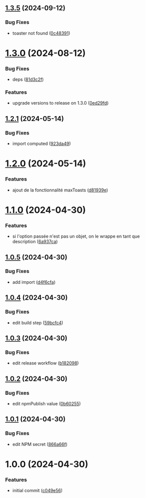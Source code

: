 ## [1.3.5](https://github.com/SocialGouv/nuxt-dsfr-toaster-module/compare/v1.3.4...v1.3.5) (2024-09-12)


### Bug Fixes

* toaster not found ([0c48391](https://github.com/SocialGouv/nuxt-dsfr-toaster-module/commit/0c48391d7a12979fa47cffcce7b34e9a7cfc8d95))

# [1.3.0](https://github.com/SocialGouv/nuxt-dsfr-toaster-module/compare/v1.2.1...v1.3.0) (2024-08-12)


### Bug Fixes

* deps ([81d3c2f](https://github.com/SocialGouv/nuxt-dsfr-toaster-module/commit/81d3c2f495d28420539efa503746c68ce4fa2425))


### Features

* upgrade versions to release on 1.3.0 ([0ed29fd](https://github.com/SocialGouv/nuxt-dsfr-toaster-module/commit/0ed29fd44adcb3795c559dad4e5bfae715d234c6))

## [1.2.1](https://github.com/SocialGouv/nuxt-dsfr-toaster-module/compare/v1.2.0...v1.2.1) (2024-05-14)


### Bug Fixes

* import computed ([923da49](https://github.com/SocialGouv/nuxt-dsfr-toaster-module/commit/923da496be9c883c23b743d5522ed5be57c7a51b))

# [1.2.0](https://github.com/SocialGouv/nuxt-dsfr-toaster-module/compare/v1.1.0...v1.2.0) (2024-05-14)


### Features

* ajout de la fonctionnalité maxToasts ([d81939e](https://github.com/SocialGouv/nuxt-dsfr-toaster-module/commit/d81939eabe33e5361387f1f46d512538832d577c))

# [1.1.0](https://github.com/SocialGouv/nuxt-dsfr-toaster-module/compare/v1.0.5...v1.1.0) (2024-04-30)


### Features

* si l'option passée n'est pas un objet, on le wrappe en tant que description ([6a937ca](https://github.com/SocialGouv/nuxt-dsfr-toaster-module/commit/6a937ca20bca3d10139b4fc9674ff784bf993277))

## [1.0.5](https://github.com/SocialGouv/nuxt-dsfr-toaster-module/compare/v1.0.4...v1.0.5) (2024-04-30)


### Bug Fixes

* add import ([d4f6cfa](https://github.com/SocialGouv/nuxt-dsfr-toaster-module/commit/d4f6cfa9475c61d22df9e0c629e4251aa0df041e))

## [1.0.4](https://github.com/SocialGouv/nuxt-dsfr-toaster-module/compare/v1.0.3...v1.0.4) (2024-04-30)


### Bug Fixes

* edit build step ([59bcfc4](https://github.com/SocialGouv/nuxt-dsfr-toaster-module/commit/59bcfc4678acaf928d29b9f3507ca03f260b73da))

## [1.0.3](https://github.com/SocialGouv/nuxt-dsfr-toaster-module/compare/v1.0.2...v1.0.3) (2024-04-30)


### Bug Fixes

* edit release workflow ([b182098](https://github.com/SocialGouv/nuxt-dsfr-toaster-module/commit/b1820986d2fa4ebe7471323decee329003550a12))

## [1.0.2](https://github.com/SocialGouv/nuxt-dsfr-toaster-module/compare/v1.0.1...v1.0.2) (2024-04-30)


### Bug Fixes

* edit npmPublish value ([0b60255](https://github.com/SocialGouv/nuxt-dsfr-toaster-module/commit/0b602550319ebaba6ec6185d616f38ad8d2dd44e))

## [1.0.1](https://github.com/SocialGouv/nuxt-dsfr-toaster-module/compare/v1.0.0...v1.0.1) (2024-04-30)


### Bug Fixes

* edit NPM secret ([866a66f](https://github.com/SocialGouv/nuxt-dsfr-toaster-module/commit/866a66fc9743bedf8abd74c9f7fcece821d8a5e1))

# 1.0.0 (2024-04-30)


### Features

* initial commit ([c049e56](https://github.com/SocialGouv/nuxt-dsfr-toaster-module/commit/c049e569dd82eeebcc8acd320246ab19896927a8))
